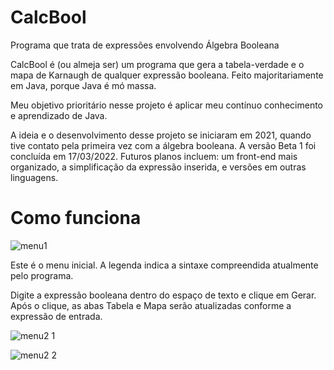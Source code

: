 # CalcBool
Programa que trata de expressões envolvendo Álgebra Booleana

CalcBool é (ou almeja ser) um programa que gera a tabela-verdade e o mapa de Karnaugh de qualquer expressão booleana. 
Feito majoritariamente em Java, porque Java é mó massa.

Meu objetivo prioritário nesse projeto é aplicar meu contínuo conhecimento e aprendizado de Java.

A ideia e o desenvolvimento desse projeto se iniciaram em 2021, quando tive contato pela primeira vez com a álgebra booleana. 
A versão Beta 1 foi concluída em 17/03/2022. 
Futuros planos incluem: um front-end mais organizado, a simplificação da expressão inserida, e versões em outras linguagens.

# Como funciona

![menu1](https://user-images.githubusercontent.com/62819962/159202778-c784b232-7837-44f8-b59d-295454c4bc21.png)

Este é o menu inicial. A legenda indica a sintaxe compreendida atualmente pelo programa.

Digite a expressão booleana dentro do espaço de texto e clique em Gerar. Após o clique, as abas Tabela e Mapa serão atualizadas conforme a expressão de entrada.

![menu2 1](https://user-images.githubusercontent.com/62819962/159202808-c86a9023-c2ed-4a5d-a062-65022d6a799d.png)

![menu2 2](https://user-images.githubusercontent.com/62819962/159202813-44e1631a-e489-4cf4-bfaa-a4152002430e.png)

